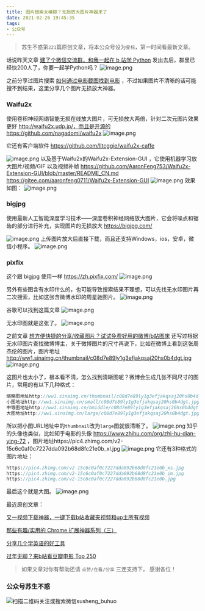 ```yaml
---
title: 图片搜索太模糊？无损放大图片神器来了
date: 2021-02-26 19:45:35
tags:
- 公众号
---
```

> 苏生不惑第`221`篇原创文章，将本公众号设为`星标`，第一时间看最新文章。


话说昨天文章 [建了个微信交流群，和我一起在 b 站学 Python](https://mp.weixin.qq.com/s/H30uEsRbMCqVuK3vL_Gwuw) 发出去后，群里已经快200人了，你要一起学Python吗？
![image.png](https://upload-images.jianshu.io/upload_images/23152173-936200c1bc5d4fe2.png?imageMogr2/auto-orient/strip%7CimageView2/2/w/1240)

之前分享过图片搜索 [如何通过电影截图找到电影](https://mp.weixin.qq.com/s/8MIGBAa3vXGUd8s5xGzIDA)  ，不过如果图片不清晰的话可能搜不到结果，这里分享几个图片无损放大神器。

### Waifu2x
使用卷积神经网络智能无损在线放大图片，可无损放大两倍，针对二次元图片效果更好 http://waifu2x.udp.jp/，而且是开源的 https://github.com/nagadomi/waifu2x
![image.png](https://upload-images.jianshu.io/upload_images/23152173-13c5ae277216ca20.png?imageMogr2/auto-orient/strip%7CimageView2/2/w/1240)

它还有客户端软件 https://github.com/lltcggie/waifu2x-caffe

![image.png](https://upload-images.jianshu.io/upload_images/23152173-fc9c2f838db2efed.png?imageMogr2/auto-orient/strip%7CimageView2/2/w/1240)
以及基于Waifu2x的Waifu2x-Extension-GUI ，它使用机器学习放大图片/视频/GIF 以及视频补帧 https://github.com/AaronFeng753/Waifu2x-Extension-GUI/blob/master/README_CN.md  https://gitee.com/aaronfeng0711/Waifu2x-Extension-GUI 
![image.png](https://upload-images.jianshu.io/upload_images/23152173-486ecadd09f49cc9.png?imageMogr2/auto-orient/strip%7CimageView2/2/w/1240)
效果如图：
![image.png](https://upload-images.jianshu.io/upload_images/23152173-09cf62cf75f0da42.png?imageMogr2/auto-orient/strip%7CimageView2/2/w/1240)


###  bigjpg 
使用最新人工智能深度学习技术——深度卷积神经网络放大图片，它会将噪点和锯齿的部分进行补充，实现图片的无损放大 https://bigjpg.com/

![image.png](https://upload-images.jianshu.io/upload_images/23152173-79eba78260aa1282.png?imageMogr2/auto-orient/strip%7CimageView2/2/w/1240)
上传图片放大后直接下载，而且还支持Windows，ios，安卓，微信小程序。
![image.png](https://upload-images.jianshu.io/upload_images/23152173-fcb64002c3aee8f7.png?imageMogr2/auto-orient/strip%7CimageView2/2/w/1240)


### pixfix
这个跟 bigjpg 使用一样 https://zh.pixfix.com/
![image.png](https://upload-images.jianshu.io/upload_images/23152173-d5fbdfbb5e9e6149.png?imageMogr2/auto-orient/strip%7CimageView2/2/w/1240)

另外有些图含有水印什么的，也可能导致搜索结果不理想，可以先找无水印图片再二次搜索，比如这张含微博水印的周星驰图片。
![image.png](https://upload-images.jianshu.io/upload_images/23152173-bd1327ab4c1a18c0.png?imageMogr2/auto-orient/strip%7CimageView2/2/w/1240)

谷歌可以找到这篇文章 
![image.png](https://upload-images.jianshu.io/upload_images/23152173-ed996f6cc2f23a57.png?imageMogr2/auto-orient/strip%7CimageView2/2/w/1240)


无水印图就是这张了。
![image.png](https://upload-images.jianshu.io/upload_images/23152173-3c82c636c069f3dc.png?imageMogr2/auto-orient/strip%7CimageView2/2/w/1240)

之前文章 [想方便快捷的分享/收藏图片？试试免费好用的微博/b站图床](https://mp.weixin.qq.com/s/sGToO710n2h5avFk8aRQEw) 还写过根据无水印图片查找微博博主，关于微博图片的尺寸再说下，比如在微博上看到这张周杰伦的图片，图片地址 http://ww1.sinaimg.cn/thumbnail/c08d7e89ly1g3efjakqsaj20hs0b4dgt.jpg  
![image.png](https://upload-images.jianshu.io/upload_images/23152173-399f469967783eb6.png?imageMogr2/auto-orient/strip%7CimageView2/2/w/1240)

这图片也太小了，根本看不清，怎么找到清晰图呢？微博会生成几张不同尺寸的图片，常用的有以下几种格式：
```js
缩略图地址http://ww1.sinaimg.cn/thumbnail/c08d7e89ly1g3efjakqsaj20hs0b4dgt.jpg  
小图地址http://ww1.sinaimg.cn/small/c08d7e89ly1g3efjakqsaj20hs0b4dgt.jpg  
中等图地址http://ww1.sinaimg.cn/bmiddle/c08d7e89ly1g3efjakqsaj20hs0b4dgt.jpg 
大图地址http://ww1.sinaimg.cn/large/c08d7e89ly1g3efjakqsaj20hs0b4dgt.jpg 
```
所以把小图URL地址中的`thumbnail`改为`large`图就很清晰了。
![image.png](https://upload-images.jianshu.io/upload_images/23152173-7c163f8d1bae15bc.png?imageMogr2/auto-orient/strip%7CimageView2/2/w/1240)
知乎的头像也类似，比如知乎电影的头像 https://www.zhihu.com/org/zhi-hu-dian-ying-72 ，图片地址https://pic4.zhimg.com/v2-15c6c0af0c7227dda092b68d8fc21e0b_xl.jpg 
![image.png](https://upload-images.jianshu.io/upload_images/23152173-5e8c72bf79cec952.png?imageMogr2/auto-orient/strip%7CimageView2/2/w/1240)
它还有3种格式的图片地址：
```js
https://pic4.zhimg.com/v2-15c6c0af0c7227dda092b68d8fc21e0b_xs.jpg
https://pic4.zhimg.com/v2-15c6c0af0c7227dda092b68d8fc21e0b_im.jpg
https://pic4.zhimg.com/v2-15c6c0af0c7227dda092b68d8fc21e0b.jpg
```
最后这个就是大图。
![image.png](https://upload-images.jianshu.io/upload_images/23152173-88d4515e0f8d7381.png?imageMogr2/auto-orient/strip%7CimageView2/2/w/1240)

最近原创文章：

[又一视频下载神器，一键下载b站收藏夹视频和up主所有视频](https://mp.weixin.qq.com/s/ROms3FieXuHTTkHclRQhEg)

[那些有趣/实用的 Chrome 扩展神器系列（三）](https://mp.weixin.qq.com/s/ajUfdUAvxSj1uTHmSFG6ow)

[分享几个学英语的好工具](https://mp.weixin.qq.com/s/24bAV8O2nP5dSo-Hpix3Ig)

[过年无聊？来b站看豆瓣电影 Top 250](https://mp.weixin.qq.com/s/HrWi6_4h5LM1EHhZ4a3q3A)

>  如果文章对你有帮助还请 `点赞/在看/分享` 三连支持下， 感谢各位！

### 公众号苏生不惑
![扫描二维码关注或搜索微信susheng_buhuo](https://upload-images.jianshu.io/upload_images/23152173-61c280d775baf3e6.png?imageMogr2/auto-orient/strip%7CimageView2/2/w/1240)